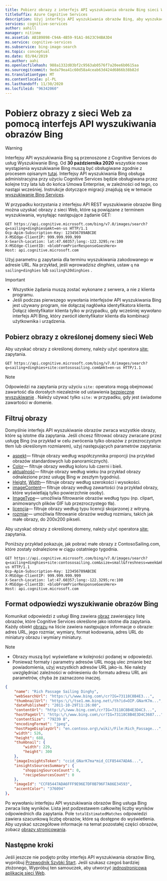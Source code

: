 ```yaml
---
title: Pobierz obrazy z interfejs API wyszukiwania obrazów Bing sieci Web
titleSuffix: Azure Cognitive Services
description: Użyj interfejs API wyszukiwania obrazów Bing, aby wyszukać i pobrać odpowiednie obrazy z sieci Web.
services: cognitive-services
author: aahill
manager: nitinme
ms.assetid: AB1B9898-C94A-4B59-91A1-8623C94BA3D4
ms.service: cognitive-services
ms.subservice: bing-image-search
ms.topic: conceptual
ms.date: 03/04/2019
ms.author: aahi
ms.openlocfilehash: 988a1332d03bf2c9563ab0576f7a20ee6b0615aa
ms.sourcegitcommit: 9eda79ea41c60d58a4ceab63d424d6866b38b82d
ms.translationtype: MT
ms.contentlocale: pl-PL
ms.lasthandoff: 11/30/2020
ms.locfileid: "96342060"
---
```

# <a name="get-images-from-the-web-with-the-bing-image-search-api"></a>Pobierz obrazy z sieci Web za pomocą interfejs API wyszukiwania obrazów Bing

> [!WARNING]
> Interfejsy API wyszukiwania Bing są przenoszone z Cognitive Services do usług Wyszukiwanie Bing. Od **30 października 2020** wszystkie nowe wystąpienia wyszukiwanie Bing muszą być obsługiwane zgodnie z procesem opisanym [tutaj](/bing/search-apis/bing-web-search/create-bing-search-service-resource).
> Interfejsy API wyszukiwania Bing obsługa administracyjna przy użyciu Cognitive Services będzie obsługiwana przez kolejne trzy lata lub do końca Umowa Enterprise, w zależności od tego, co nastąpi wcześniej.
> Instrukcje dotyczące migracji znajdują się w temacie [wyszukiwanie Bing Services](/bing/search-apis/bing-web-search/create-bing-search-service-resource).

W przypadku korzystania z interfejsu API REST wyszukiwanie obrazów Bing można uzyskać obrazy z sieci Web, które są powiązane z terminem wyszukiwania, wysyłając następujące żądanie GET:

```http
GET https://api.cognitive.microsoft.com/bing/v7.0/images/search?q=sailing+dinghies&mkt=en-us HTTP/1.1
Ocp-Apim-Subscription-Key: 123456789ABCDE
X-MSEdge-ClientIP: 999.999.999.999
X-Search-Location: lat:47.60357;long:-122.3295;re:100
X-MSEdge-ClientID: <blobFromPriorResponseGoesHere>
Host: api.cognitive.microsoft.com
```

Użyj parametru [q](/rest/api/cognitiveservices-bingsearch/bing-images-api-v7-reference#query) zapytania dla terminu wyszukiwania zakodowanego w adresie URL. Na przykład, jeśli wprowadzisz *dinghies*, ustaw `q` na `sailing+dinghies` lub `sailing%20dinghies` .

> [!IMPORTANT]
> * Wszystkie żądania muszą zostać wykonane z serwera, a nie z klienta programu.
> * Jeśli podczas pierwszego wywołania interfejsów API wyszukiwania Bing jest używany program, nie dołączaj nagłówka identyfikatora klienta. Dołącz identyfikator klienta tylko w przypadku, gdy wcześniej wywołano interfejs API Bing, który zwrócił identyfikator klienta dla kombinacji użytkownika i urządzenia.

## <a name="get-images-from-a-specific-web-domain"></a>Pobierz obrazy z określonej domeny sieci Web

Aby uzyskać obrazy z określonej domeny, należy użyć operatora [site:](/previous-versions/bing/search/ff795613(v=msdn.10)) zapytania.

```http
GET https://api.cognitive.microsoft.com/bing/v7.0/images/search?q=sailing+dinghies+site:contososailing.com&mkt=en-us HTTP/1.1
```

> [!NOTE]
> Odpowiedzi na zapytania przy użyciu `site:` operatora mogą obejmować zawartość dla dorosłych niezależnie od ustawienia [bezpieczne wyszukiwanie](/rest/api/cognitiveservices-bingsearch/bing-images-api-v7-reference#safesearch) . Należy używać tylko `site:` w przypadku, gdy jest świadome zawartości w domenie.

## <a name="filter-images"></a>Filtruj obrazy

 Domyślnie interfejs API wyszukiwanie obrazów zwraca wszystkie obrazy, które są istotne dla zapytania. Jeśli chcesz filtrować obrazy zwracane przez usługę Bing (na przykład w celu zwrócenia tylko obrazów z przezroczystym tłem lub określonym rozmiarem), użyj następujących parametrów zapytania:

* [aspekt](/rest/api/cognitiveservices-bingsearch/bing-images-api-v7-reference#aspect)— filtruje obrazy według współczynnika proporcji (na przykład obrazów standardowych lub panoramicznych).
* [Color](/rest/api/cognitiveservices-bingsearch/bing-images-api-v7-reference#color)— filtruje obrazy według koloru lub czerni i bieli.
* [aktualność](/rest/api/cognitiveservices-bingsearch/bing-images-api-v7-reference#freshness)— filtruje obrazy według wieku (na przykład obrazy odnalezione przez usługę Bing w zeszłym tygodniu).
* [Height](/rest/api/cognitiveservices-bingsearch/bing-images-api-v7-reference#height), [Width](/rest/api/cognitiveservices-bingsearch/bing-images-api-v7-reference#width)— filtruje obrazy według szerokości i wysokości.
* [imageContent](/rest/api/cognitiveservices-bingsearch/bing-images-api-v7-reference#imagecontent)— filtruje obrazy według zawartości (na przykład obrazy, które wyświetlają tylko powierzchnie osoby).
* [ImageType](/rest/api/cognitiveservices-bingsearch/bing-images-api-v7-reference#imagetype)— umożliwia filtrowanie obrazów według typu (np. clipart, animowanych plików GIF lub przezroczystego tła).
* [licencja](/rest/api/cognitiveservices-bingsearch/bing-images-api-v7-reference#license)— filtruje obrazy według typu licencji skojarzonej z witryną.
* [rozmiar](/rest/api/cognitiveservices-bingsearch/bing-images-api-v7-reference#size)— umożliwia filtrowanie obrazów według rozmiaru, takich jak małe obrazy, do 200x200 pikseli.

Aby uzyskać obrazy z określonej domeny, należy użyć operatora [site:](/previous-versions/bing/search/ff795613(v=msdn.10)) zapytania.

Poniższy przykład pokazuje, jak pobrać małe obrazy z ContosoSailing.com, które zostały odnalezione w ciągu ostatniego tygodnia.  

```http
GET https://api.cognitive.microsoft.com/bing/v7.0/images/search?q=sailing+dinghies+site:contososailing.com&size=small&freshness=week&mkt=en-us HTTP/1.1  
Ocp-Apim-Subscription-Key: 123456789ABCDE  
X-MSEdge-ClientIP: 999.999.999.999  
X-Search-Location: lat:47.60357;long:-122.3295;re:100  
X-MSEdge-ClientID: <blobFromPriorResponseGoesHere>  
Host: api.cognitive.microsoft.com  
```

## <a name="bing-image-search-response-format"></a>Format odpowiedzi wyszukiwanie obrazów Bing

Komunikat odpowiedzi z usługi Bing zawiera [obraz](/rest/api/cognitiveservices-bingsearch/bing-images-api-v7-reference#images) zawierający listę obrazów, które Cognitive Services określone jako istotne dla zapytania. Każdy obiekt [obrazu](/rest/api/cognitiveservices-bingsearch/bing-images-api-v7-reference#image) na liście zawiera następujące informacje o obrazie: adres URL, jego rozmiar, wymiary, format kodowania, adres URL do miniatury obrazu i wymiary miniatury.

> [!NOTE]
> * Obrazy muszą być wyświetlane w kolejności podanej w odpowiedzi.
> * Ponieważ formaty i parametry adresów URL mogą ulec zmianie bez powiadomienia, użyj wszystkich adresów URL jako-is. Nie należy uwzględniać zależności w odniesieniu do formatu adresu URL ani parametrów, chyba że zaznaczono inaczej.

```json
{
    "name": "Rich Passage Sailing Dinghy",
    "webSearchUrl": "https:\/\/www.bing.com\/cr?IG=73118C8B4E3...",
    "thumbnailUrl": "https:\/\/tse1.mm.bing.net\/th?id=OIP.GNarK7m...",
    "datePublished": "2011-10-29T11:26:00",
    "contentUrl": "http:\/\/www.bing.com\/cr?IG=73118C8B4E3D4C3...",
    "hostPageUrl": "http:\/\/www.bing.com\/cr?IG=73118C8B4E3D4C3687...",
    "contentSize": "79239 B",
    "encodingFormat": "jpeg",
    "hostPageDisplayUrl": "en.contoso.org\/wiki\/File:Rich_Passage...",
    "width": 526,
    "height": 688,
    "thumbnail": {
        "width": 229,
        "height": 300
    },
    "imageInsightsToken": "ccid_GNarK7ma*mid_CCF85447ADA6...",
    "insightsSourcesSummary": {
        "shoppingSourcesCount": 0,
        "recipeSourcesCount": 0
    },
    "imageId": "CCF85447ADA6FFF9E96E7DF0B796F7A86E34593",
    "accentColor": "376094"
},
```

Po wywołaniu interfejsu API wyszukiwania obrazów Bing usługa Bing zwraca listę wyników. Lista jest podzestawem całkowitej liczby wyników odpowiednich dla zapytania. Pole `totalEstimatedMatches` odpowiedzi zawiera szacunkową liczbę obrazów, które są dostępne do wyświetlenia. Aby uzyskać szczegółowe informacje na temat pozostałej części obrazów, zobacz [obrazy stronicowania](../../bing-web-search/paging-search-results.md).

## <a name="next-steps"></a>Następne kroki

Jeśli jeszcze nie podjęto próby interfejs API wyszukiwania obrazów Bing, wypróbuj [Przewodnik Szybki Start](../quickstarts/csharp.md). Jeśli szukasz czegoś bardziej złożonego, Wypróbuj ten samouczek, aby utworzyć [jednostronicową aplikację sieci Web](../tutorial-bing-image-search-single-page-app.md).